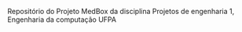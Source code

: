 Repositório do Projeto MedBox da disciplina Projetos de engenharia 1, Engenharia da computação UFPA

